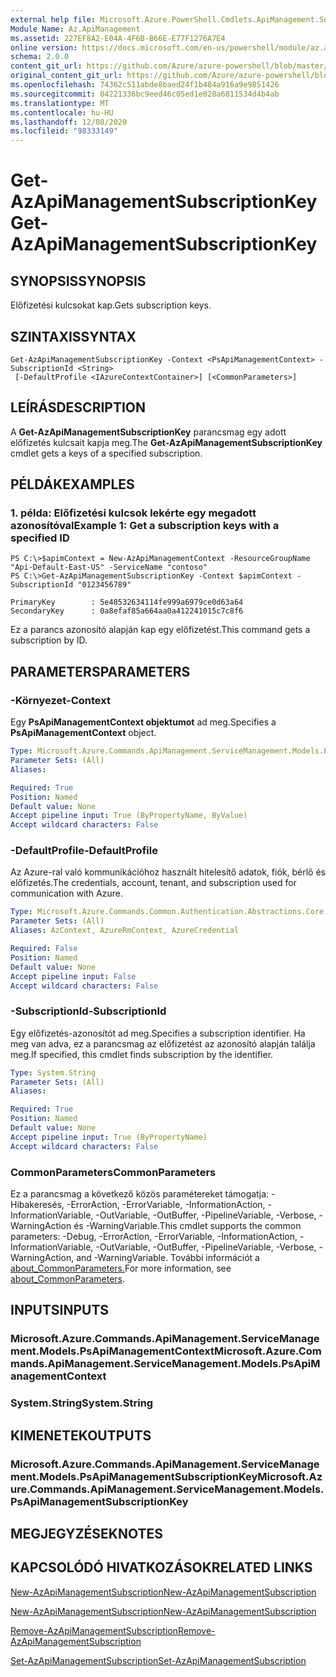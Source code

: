 ```yaml
---
external help file: Microsoft.Azure.PowerShell.Cmdlets.ApiManagement.ServiceManagement.dll-Help.xml
Module Name: Az.ApiManagement
ms.assetid: 227EF8A2-E04A-4F6B-B66E-E77F1276A7E4
online version: https://docs.microsoft.com/en-us/powershell/module/az.apimanagement/get-azapimanagementsubscriptionkey
schema: 2.0.0
content_git_url: https://github.com/Azure/azure-powershell/blob/master/src/ApiManagement/ApiManagement/help/Get-AzApiManagementSubscriptionKey.md
original_content_git_url: https://github.com/Azure/azure-powershell/blob/master/src/ApiManagement/ApiManagement/help/Get-AzApiManagementSubscriptionKey.md
ms.openlocfilehash: 74362c511abde8baed24f1b484a916a9e9851426
ms.sourcegitcommit: 04221336bc9eed46c05ed1e828a6811534d4b4ab
ms.translationtype: MT
ms.contentlocale: hu-HU
ms.lasthandoff: 12/08/2020
ms.locfileid: "98333149"
---
```

# <span data-ttu-id="3e565-101">Get-AzApiManagementSubscriptionKey</span><span class="sxs-lookup"><span data-stu-id="3e565-101">Get-AzApiManagementSubscriptionKey</span></span>

## <span data-ttu-id="3e565-102">SYNOPSIS</span><span class="sxs-lookup"><span data-stu-id="3e565-102">SYNOPSIS</span></span>
<span data-ttu-id="3e565-103">Előfizetési kulcsokat kap.</span><span class="sxs-lookup"><span data-stu-id="3e565-103">Gets subscription keys.</span></span>

## <span data-ttu-id="3e565-104">SZINTAXIS</span><span class="sxs-lookup"><span data-stu-id="3e565-104">SYNTAX</span></span>

```
Get-AzApiManagementSubscriptionKey -Context <PsApiManagementContext> -SubscriptionId <String>
 [-DefaultProfile <IAzureContextContainer>] [<CommonParameters>]
```

## <span data-ttu-id="3e565-105">LEÍRÁS</span><span class="sxs-lookup"><span data-stu-id="3e565-105">DESCRIPTION</span></span>
<span data-ttu-id="3e565-106">A **Get-AzApiManagementSubscriptionKey** parancsmag egy adott előfizetés kulcsait kapja meg.</span><span class="sxs-lookup"><span data-stu-id="3e565-106">The **Get-AzApiManagementSubscriptionKey** cmdlet gets a keys of a specified subscription.</span></span>

## <span data-ttu-id="3e565-107">PÉLDÁK</span><span class="sxs-lookup"><span data-stu-id="3e565-107">EXAMPLES</span></span>

### <span data-ttu-id="3e565-108">1. példa: Előfizetési kulcsok lekérte egy megadott azonosítóval</span><span class="sxs-lookup"><span data-stu-id="3e565-108">Example 1: Get a subscription keys with a specified ID</span></span>
```
PS C:\>$apimContext = New-AzApiManagementContext -ResourceGroupName "Api-Default-East-US" -ServiceName "contoso"
PS C:\>Get-AzApiManagementSubscriptionKey -Context $apimContext -SubscriptionId "0123456789"

PrimaryKey        : 5e48532634114fe999a6979ce0d63a64
SecondaryKey      : 0a8efaf85a664aa0a412241015c7c8f6
```

<span data-ttu-id="3e565-109">Ez a parancs azonosító alapján kap egy előfizetést.</span><span class="sxs-lookup"><span data-stu-id="3e565-109">This command gets a subscription by ID.</span></span>

## <span data-ttu-id="3e565-110">PARAMETERS</span><span class="sxs-lookup"><span data-stu-id="3e565-110">PARAMETERS</span></span>

### <span data-ttu-id="3e565-111">-Környezet</span><span class="sxs-lookup"><span data-stu-id="3e565-111">-Context</span></span>
<span data-ttu-id="3e565-112">Egy **PsApiManagementContext objektumot** ad meg.</span><span class="sxs-lookup"><span data-stu-id="3e565-112">Specifies a **PsApiManagementContext** object.</span></span>

```yaml
Type: Microsoft.Azure.Commands.ApiManagement.ServiceManagement.Models.PsApiManagementContext
Parameter Sets: (All)
Aliases:

Required: True
Position: Named
Default value: None
Accept pipeline input: True (ByPropertyName, ByValue)
Accept wildcard characters: False
```

### <span data-ttu-id="3e565-113">-DefaultProfile</span><span class="sxs-lookup"><span data-stu-id="3e565-113">-DefaultProfile</span></span>
<span data-ttu-id="3e565-114">Az Azure-ral való kommunikációhoz használt hitelesítő adatok, fiók, bérlő és előfizetés.</span><span class="sxs-lookup"><span data-stu-id="3e565-114">The credentials, account, tenant, and subscription used for communication with Azure.</span></span>

```yaml
Type: Microsoft.Azure.Commands.Common.Authentication.Abstractions.Core.IAzureContextContainer
Parameter Sets: (All)
Aliases: AzContext, AzureRmContext, AzureCredential

Required: False
Position: Named
Default value: None
Accept pipeline input: False
Accept wildcard characters: False
```

### <span data-ttu-id="3e565-115">-SubscriptionId</span><span class="sxs-lookup"><span data-stu-id="3e565-115">-SubscriptionId</span></span>
<span data-ttu-id="3e565-116">Egy előfizetés-azonosítót ad meg.</span><span class="sxs-lookup"><span data-stu-id="3e565-116">Specifies a subscription identifier.</span></span>
<span data-ttu-id="3e565-117">Ha meg van adva, ez a parancsmag az előfizetést az azonosító alapján találja meg.</span><span class="sxs-lookup"><span data-stu-id="3e565-117">If specified, this cmdlet finds subscription by the identifier.</span></span>

```yaml
Type: System.String
Parameter Sets: (All)
Aliases:

Required: True
Position: Named
Default value: None
Accept pipeline input: True (ByPropertyName)
Accept wildcard characters: False
```

### <span data-ttu-id="3e565-118">CommonParameters</span><span class="sxs-lookup"><span data-stu-id="3e565-118">CommonParameters</span></span>
<span data-ttu-id="3e565-119">Ez a parancsmag a következő közös paramétereket támogatja: -Hibakeresés, -ErrorAction, -ErrorVariable, -InformationAction, -InformationVariable, -OutVariable, -OutBuffer, -PipelineVariable, -Verbose, -WarningAction és -WarningVariable.</span><span class="sxs-lookup"><span data-stu-id="3e565-119">This cmdlet supports the common parameters: -Debug, -ErrorAction, -ErrorVariable, -InformationAction, -InformationVariable, -OutVariable, -OutBuffer, -PipelineVariable, -Verbose, -WarningAction, and -WarningVariable.</span></span> <span data-ttu-id="3e565-120">További információt a [about_CommonParameters.](http://go.microsoft.com/fwlink/?LinkID=113216)</span><span class="sxs-lookup"><span data-stu-id="3e565-120">For more information, see [about_CommonParameters](http://go.microsoft.com/fwlink/?LinkID=113216).</span></span>

## <span data-ttu-id="3e565-121">INPUTS</span><span class="sxs-lookup"><span data-stu-id="3e565-121">INPUTS</span></span>

### <span data-ttu-id="3e565-122">Microsoft.Azure.Commands.ApiManagement.ServiceManagement.Models.PsApiManagementContext</span><span class="sxs-lookup"><span data-stu-id="3e565-122">Microsoft.Azure.Commands.ApiManagement.ServiceManagement.Models.PsApiManagementContext</span></span>

### <span data-ttu-id="3e565-123">System.String</span><span class="sxs-lookup"><span data-stu-id="3e565-123">System.String</span></span>

## <span data-ttu-id="3e565-124">KIMENETEK</span><span class="sxs-lookup"><span data-stu-id="3e565-124">OUTPUTS</span></span>

### <span data-ttu-id="3e565-125">Microsoft.Azure.Commands.ApiManagement.ServiceManagement.Models.PsApiManagementSubscriptionKey</span><span class="sxs-lookup"><span data-stu-id="3e565-125">Microsoft.Azure.Commands.ApiManagement.ServiceManagement.Models.PsApiManagementSubscriptionKey</span></span>

## <span data-ttu-id="3e565-126">MEGJEGYZÉSEK</span><span class="sxs-lookup"><span data-stu-id="3e565-126">NOTES</span></span>

## <span data-ttu-id="3e565-127">KAPCSOLÓDÓ HIVATKOZÁSOK</span><span class="sxs-lookup"><span data-stu-id="3e565-127">RELATED LINKS</span></span>

[<span data-ttu-id="3e565-128">New-AzApiManagementSubscription</span><span class="sxs-lookup"><span data-stu-id="3e565-128">New-AzApiManagementSubscription</span></span>](./Get-AzApiManagementSubscription.md)

[<span data-ttu-id="3e565-129">New-AzApiManagementSubscription</span><span class="sxs-lookup"><span data-stu-id="3e565-129">New-AzApiManagementSubscription</span></span>](./New-AzApiManagementSubscription.md)

[<span data-ttu-id="3e565-130">Remove-AzApiManagementSubscription</span><span class="sxs-lookup"><span data-stu-id="3e565-130">Remove-AzApiManagementSubscription</span></span>](./Remove-AzApiManagementSubscription.md)

[<span data-ttu-id="3e565-131">Set-AzApiManagementSubscription</span><span class="sxs-lookup"><span data-stu-id="3e565-131">Set-AzApiManagementSubscription</span></span>](./Set-AzApiManagementSubscription.md)


